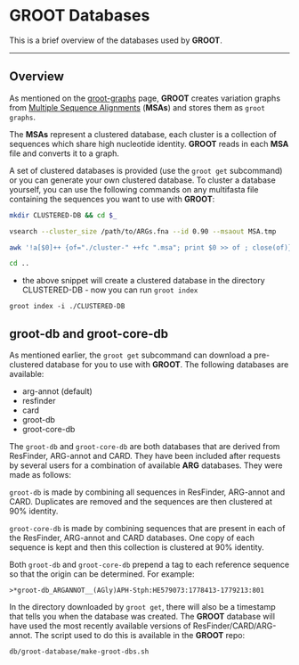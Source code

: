 # GROOT Databases

This is a brief overview of the databases used by **GROOT**.

***

## Overview

As mentioned on the [groot-graphs](/groot-graphs.html) page, **GROOT** creates variation graphs from [Multiple Sequence Alignments](https://en.wikipedia.org/wiki/Multiple_sequence_alignment) (**MSAs**) and stores them as `groot graphs`.

The **MSAs** represent a clustered database, each cluster is a collection of sequences which share high nucleotide identity. **GROOT** reads in each **MSA** file and converts it to a graph.

A set of clustered databases is provided (use the `groot get` subcommand) or you can generate your own clustered database. To cluster a database yourself, you can use the following commands on any multifasta file containing the sequences you want to use with **GROOT**:

``` bash
mkdir CLUSTERED-DB && cd $_

vsearch --cluster_size /path/to/ARGs.fna --id 0.90 --msaout MSA.tmp

awk '!a[$0]++ {of="./cluster-" ++fc ".msa"; print $0 >> of ; close(of)}' RS= ORS="\n\n" MSA.tmp && rm MSA.tmp

cd ..
```

* the above snippet will create a clustered database in the directory CLUSTERED-DB - now you can run `groot index`

```
groot index -i ./CLUSTERED-DB
```


## groot-db and groot-core-db

As mentioned earlier, the `groot get` subcommand can download a pre-clustered database for you to use with **GROOT**. The following databases are available:

* arg-annot (default)
* resfinder
* card
* groot-db
* groot-core-db

The `groot-db` and `groot-core-db` are both databases that are derived from ResFinder, ARG-annot and CARD. They have been included after requests by several users for a combination of available **ARG** databases. They were made as follows:

`groot-db` is made by combining all sequences in ResFinder, ARG-annot and CARD. Duplicates are removed and the sequences are then clustered at 90% identity.

`groot-core-db` is made by combining sequences that are present in each of the ResFinder, ARG-annot and CARD databases. One copy of each sequence is kept and then this collection is clustered at 90% identity.

Both `groot-db` and `groot-core-db` prepend a tag to each reference sequence so that the origin can be determined. For example:

```
>*groot-db_ARGANNOT__(AGly)APH-Stph:HE579073:1778413-1779213:801
```

In the directory downloaded by `groot get`, there will also be a timestamp that tells you when the database was created. The **GROOT** database will have used the most recently available versions of ResFinder/CARD/ARG-annot. The script used to do this is available in the **GROOT** repo:

```
db/groot-database/make-groot-dbs.sh
```
